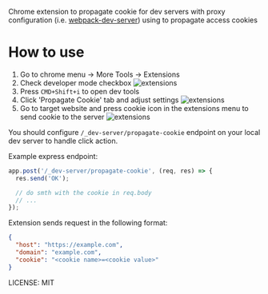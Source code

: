 Chrome extension to propagate cookie for dev servers with proxy configuration
(i.e. [webpack-dev-server](https://webpack.github.io/docs/webpack-dev-server.html))
using to propagate access cookies

# How to use

1. Go to chrome menu -> More Tools -> Extensions
2. Check developer mode checkbox
![extensions](https://cdn.rawgit.com/pavelvlasov/propagate-cookie-chrome-extension/master/assets/1.png)
3. Press `CMD+Shift+i` to open dev tools
4. Click 'Propagate Cookie' tab and adjust settings
![extensions](https://cdn.rawgit.com/pavelvlasov/propagate-cookie-chrome-extension/master/assets/2.png)
5. Go to target website and press cookie icon in the extensions menu to
send cookie to the server
![extensions](https://cdn.rawgit.com/pavelvlasov/propagate-cookie-chrome-extension/master/assets/3.png)

You should configure `/_dev-server/propagate-cookie` endpoint on your local dev server
to handle click action.

Example express endpoint:
```js
app.post('/_dev-server/propagate-cookie', (req, res) => {
  res.send('OK');

  // do smth with the cookie in req.body
  // ...
});
```

Extension sends request in the following format:
```json
{
  "host": "https://example.com",
  "domain": "example.com",
  "cookie": "<cookie name>=<cookie value>"
}
```

LICENSE: MIT
